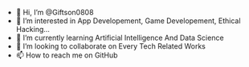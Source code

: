- 👋 Hi, I’m @Giftson0808
- 👀 I’m interested in App Developement, Game Developement, Ethical Hacking...
- 🌱 I’m currently learning Artificial Intelligence And Data Science
- 💞️ I’m looking to collaborate on Every Tech Related Works
- 📫 How to reach me on GitHub

<!---
Giftson0808/Giftson0808 is a ✨ special ✨ repository because its `README.md` (this file) appears on your GitHub profile.
You can click the Preview link to take a look at your changes.
--->

